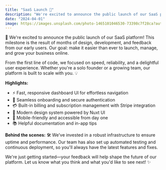 ```yaml
---
title: "SaaS Launch 🚀"
description: "We're excited to announce the public launch of our SaaS platform! This release lays the foundation for a modern, scalable SaaS experience. Start building your next big thing today."
date: "2024-04-01"
image: https://images.unsplash.com/photo-1465101046530-73398c7f28ca?auto=format&fit=crop&w=800&q=80
---
```


🚀 We're excited to announce the public launch of our SaaS platform! This milestone is the result of months of design, development, and feedback from our early users. Our goal: make it easier than ever to launch, manage, and grow your business online.

From the first line of code, we focused on speed, reliability, and a delightful user experience. Whether you're a solo founder or a growing team, our platform is built to scale with you. 💡

**Highlights:**
- ⚡ Fast, responsive dashboard UI for effortless navigation
- 🔐 Seamless onboarding and secure authentication
- 💳 Built-in billing and subscription management with Stripe integration
- 🎨 Modern design system powered by Nuxt UI
- 📱 Mobile-friendly and accessible from day one
- 📚 Helpful documentation and in-app tips

**Behind the scenes:** 🛠️
We've invested in a robust infrastructure to ensure uptime and performance. Our team has also set up automated testing and continuous deployment, so you'll always have the latest features and fixes.

We're just getting started—your feedback will help shape the future of our platform. Let us know what you think and what you'd like to see next! ✨
